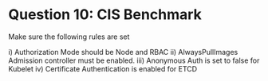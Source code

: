 # Question 10: CIS Benchmark

Make sure the following rules are set

i) Authorization Mode should be Node and RBAC
ii) AlwaysPullImages Admission controller must be enabled.
iii) Anonymous Auth is set to false for Kubelet
iv) Certificate Authentication is enabled for ETCD